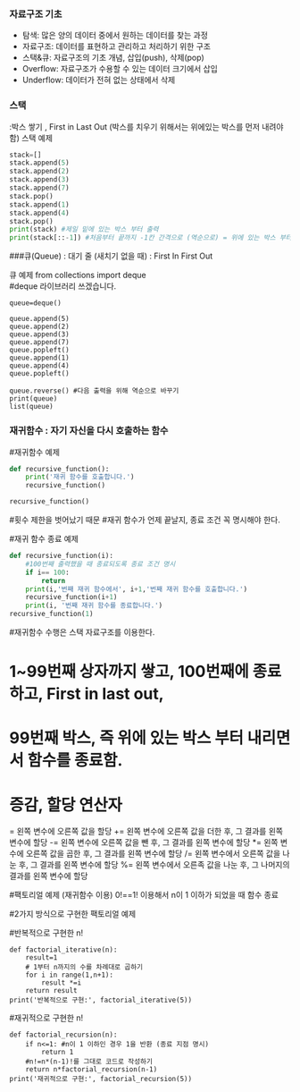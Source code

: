 ### 자료구조 기초
- 탐색: 많은 양의 데이터 중에서 원하는 데이터를 찾는 과정
- 자료구조: 데이터를 표현하고 관리하고 처리하기 위한 구조
- 스택&큐: 자료구조의 기초 개념, 삽입(push), 삭제(pop)
- Overflow: 자료구조가 수용할 수 있는 데이터 크기에서 삽입 
- Underflow: 데이터가 전혀 없는 상태에서 삭제 


### 스택
:박스 쌓기 , First in Last Out (박스를 치우기 위해서는 위에있는 박스를 먼저 내려야 함)
스택 예제
```python
stack=[]
stack.append(5)
stack.append(2)
stack.append(3)
stack.append(7)
stack.pop()
stack.append(1)
stack.append(4)
stack.pop()
print(stack) #제일 밑에 있는 박스 부터 출력
print(stack[::-1]) #처음부터 끝까지 -1칸 간격으로 (역순으로) = 위에 있는 박스 부터 출력
```
###큐(Queue) 
: 대기 줄 (새치기 없을 때) : First In First Out 

큐 예제
from collections import deque   
#deque 라이브러리 쓰겠습니다.
```
queue=deque()

queue.append(5)
queue.append(2)
queue.append(3)
queue.append(7)
queue.popleft()
queue.append(1)
queue.append(4)
queue.popleft()

queue.reverse() #다음 출력을 위해 역순으로 바꾸기
print(queue)
list(queue) 
```

### 재귀함수 : 자기 자신을 다시 호출하는 함수

#재귀함수 예제
```python
def recursive_function():
    print('재귀 함수를 호출합니다.')
    recursive_function()

recursive_function()
```
#횟수 제한을 벗어났기 때문
#재귀 함수가 언제 끝날지, 종료 조건 꼭 명시해야 한다. 

#재귀 함수 종료 예제 
```python
def recursive_function(i):
    #100번째 출력했을 때 종료되도록 종료 조건 명시
    if i== 100:
        return
    print(i,'번째 재귀 함수에서', i+1,'번째 재귀 함수를 호출합니다.')
    recursive_function(i+1)
    print(i, '번째 재귀 함수를 종료합니다.')
recursive_function(1)
```        
#재귀함수 수행은 스택 자료구조를 이용한다.
# 1~99번째 상자까지 쌓고, 100번째에 종료하고, First in last out, 
# 99번째 박스, 즉 위에 있는 박스 부터 내리면서 함수를 종료함.

# 증감, 할당 연산자 
=       왼쪽 변수에 오른쪽 값을 할당
+=    왼쪽 변수에 오른쪽 값을 더한 후, 그 결과를 왼쪽 변수에 할당
-=     왼쪽 변수에 오른쪽 값을 뺀 후, 그 결과를 왼쪽 변수에 할당
*=     왼쪽 변수에 오른쪽 값을 곱한 후, 그 결과를 왼쪽 변수에 할당
/=      왼쪽 변수에서 오른쪽 값을 나눈 후, 그 결과를 왼쪽 변수에 할당
%=   왼쪽 변수에서 오른족 값을 나눈 후, 그 나머지의 결과를 왼쪽 변수에 할당

#팩토리얼 예제 (재귀함수 이용) 0!==1! 이용해서 n이 1 이하가 되었을 때 함수 종료

#2가지 방식으로 구현한 팩토리얼 예제 

#반복적으로 구현한 n!
```
def factorial_iterative(n):
    result=1
    # 1부터 n까지의 수를 차례대로 곱하기
    for i in range(1,n+1):
        result *=i
    return result 
print('반복적으로 구현:', factorial_iterative(5))
```
#재귀적으로 구현한 n!
```
def factorial_recursion(n):
    if n<=1: #n이 1 이하인 경우 1을 반환 (종료 지점 명시)
        return 1
    #n!=n*(n-1)!를 그대로 코드로 작성하기 
    return n*factorial_recursion(n-1)
print('재귀적으로 구현:', factorial_recursion(5)) 
```
